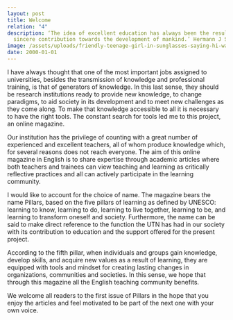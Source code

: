 ```yaml
---
layout: post
title: Welcome
relation: "4"
description: ‘The idea of excellent education has always been the result of a
  sincere contribution towards the development of mankind.’ Hermann J Steinherr
image: /assets/uploads/friendly-teenage-girl-in-sunglasses-saying-hi-waving-hand-greeting.jpg
date: 2000-01-01
---
```

I have always thought that one of the most important jobs assigned to universities, besides the transmission of knowledge and professional training, is that of generators of knowledge. In this last sense, they should be research institutions ready to provide new knowledge, to change paradigms, to aid society in its development and to meet new challenges as they come along. To make that knowledge accessible to all it is necessary to have the right tools. The constant search for tools led me to this project, an online magazine.

Our institution has the privilege of counting with a great number of experienced and excellent teachers, all of whom produce knowledge which, for several reasons does not reach everyone. The aim of this online magazine in English is to share expertise through academic articles where both teachers and trainees can view teaching and learning as critically reflective practices and all can actively participate in the learning community.

I would like to account for the choice of name. The magazine bears the name Pillars, based on the five pillars of learning as defined by UNESCO: learning to know, learning to do, learning to live together, learning to be, and learning to transform oneself and society. Furthermore, the name can be said to make direct reference to the function the UTN has had in our society with its contribution to education and the support offered for the present project.

According to the fifth pillar, when individuals and groups gain knowledge, develop skills, and acquire new values as a result of learning, they are equipped with tools and mindset for creating lasting changes in organizations, communities and societies. In this sense, we hope that through this magazine all the English teaching community benefits.

We welcome all readers to the first issue of Pillars in the hope that you enjoy the articles and feel motivated to be part of the next one with your own voice.
